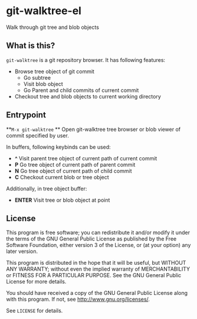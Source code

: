 git-walktree-el
===============

Walk through git tree and blob objects


What is this?
-------------

`git-walktree` is a git repository browser.
It has following features:

- Browse tree object of git commit
  - Go subtree
  - Visit blob object
  - Go Parent and child commits of current commit
- Checkout tree and blob objects to current working directory

Entrypoint
----------

**`M-x git-walktree` ** Open git-walktree tree browser or blob viewer
of commit specified by user.

In buffers, following keybinds can be used:

- **^** Visit parent tree object of current path of current commit
- **P** Go tree object of current path of parent commit
- **N** Go tree object of current path of child commit
- **C** Checkout current blob or tree object

Additionally, in tree object buffer:

- **ENTER** Visit tree or blob object at point


License
-------


This program is free software; you can redistribute it and/or modify
it under the terms of the GNU General Public License as published by
the Free Software Foundation, either version 3 of the License, or
(at your option) any later version.

This program is distributed in the hope that it will be useful,
but WITHOUT ANY WARRANTY; without even the implied warranty of
MERCHANTABILITY or FITNESS FOR A PARTICULAR PURPOSE.  See the
GNU General Public License for more details.

You should have received a copy of the GNU General Public License
along with this program.  If not, see <http://www.gnu.org/licenses/>.

See `LICENSE` for details.
